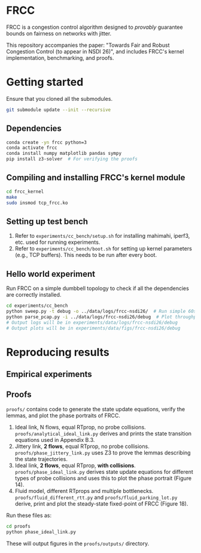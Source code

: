 # FRCC

FRCC is a congestion control algorithm designed to *provably* guarantee bounds
on fairness on networks with jitter.

This repository accompanies the paper: "Towards Fair and Robust Congestion
Control (to appear in NSDI 26)", and includes FRCC's kernel implementation,
benchmarking, and proofs.

# Getting started
Ensure that you cloned all the submodules.
```bash
git submodule update --init --recursive
```

## Dependencies

```bash
conda create -yn frcc python=3
conda activate frcc
conda install numpy matplotlib pandas sympy
pip install z3-solver  # For verifying the proofs
```

## Compiling and installing FRCC's kernel module
```bash
cd frcc_kernel
make
sudo insmod tcp_frcc.ko
```

## Setting up test bench
1. Refer to `experiments/cc_bench/setup.sh` for installing mahimahi, iperf3, etc. used for running experiments.
2. Refer to `experiments/cc_bench/boot.sh` for setting up kernel parameters (e.g., TCP buffers). This needs to be run after every boot.

## Hello world experiment
Run FRCC on a simple dumbbell topology to check if all the dependencies are correctly installed.
```bash
cd experiments/cc_bench
python sweep.py -t debug -o ../data/logs/frcc-nsdi26/  # Run simple 60s experiment
python parse_pcap.py -i ../data/logs/frcc-nsdi26/debug  # Plot throughput and rtt
# Output logs will be in experiments/data/logs/frcc-nsdi26/debug
# Output plots will be in experiments/data/figs/frcc-nsdi26/debug
```

# Reproducing results

## Empirical experiments

## Proofs
`proofs/` contains code to generate the state update equations, verify the lemmas, and plot the phase portraits of FRCC.

1. Ideal link, N flows, equal RTprop, no probe collisions.
`proofs/analytical_ideal_link.py` derives and prints the state transition equations used in Appendix B.3.
2. Jittery link, **2 flows**, equal RTprop, no probe collisions.
`proofs/phase_jittery_link.py` uses Z3 to prove the lemmas describing the state trajectories.
3. Ideal link, **2 flows**, equal RTprop, **with collisions**.
`proofs/phase_ideal_link.py` derives state update equations for different types of probe collisions and uses this to plot the phase portrait (Figure 14).
4. Fluid model, different RTprops and multiple bottlenecks.
`proofs/fluid_different_rtt.py` and `proofs/fluid_parking_lot.py` derive, print and plot the steady-state fixed-point of FRCC (Figure 18).

Run these files as:
```bash
cd proofs
python phase_ideal_link.py
```

These will output figures in the `proofs/outputs/` directory.
